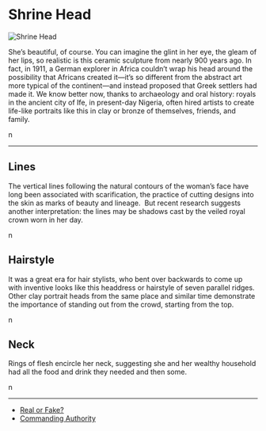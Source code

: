 # Shrine Head
![Shrine Head](http://api.artsmia.org/images/4866/medium.jpg)

<p>She’s beautiful, of course. You can imagine the glint in her eye, the gleam of her lips, so realistic is this ceramic sculpture from nearly 900 years ago. In fact, in 1911, a German explorer in Africa couldn’t wrap his head around the possibility that Africans created it—it’s so different from the abstract art more typical of the continent—and instead proposed that Greek settlers had made it. We know better now, thanks to archaeology and oral history: royals in the ancient city of Ife, in present-day Nigeria, often hired artists to create life-like portraits like this in clay or bronze of themselves, friends, and family.</p>n

---

## Lines
<p>The vertical lines following the natural contours of the woman’s face have long been associated with scarification, the practice of cutting designs into the skin as marks of beauty and lineage.  But recent research suggests another interpretation: the lines may be shadows cast by the veiled royal crown worn in her day.</p>n

## Hairstyle
<p>It was a great era for hair stylists, who bent over backwards to come up with inventive looks like this headdress or hairstyle of seven parallel ridges. Other clay portrait heads from the same place and similar time demonstrate the importance of standing out from the crowd, starting from the top.</p>n

## Neck
<p>Rings of flesh encircle her neck, suggesting she and her wealthy household had all the food and drink they needed and then some.</p>n

---

* [Real or Fake?](http://artsmia.github.io/griot/#/stories/207)
* [Commanding Authority](http://artsmia.github.io/griot/#/stories/386)
